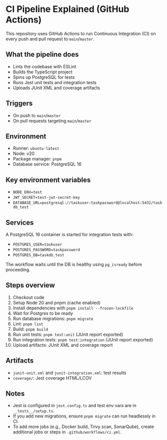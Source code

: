 # CI Pipeline Explained (GitHub Actions)

This repository uses GitHub Actions to run Continuous Integration (CI) on every push and pull request to `main`/`master`.

## What the pipeline does
- Lints the codebase with ESLint
- Builds the TypeScript project
- Spins up PostgreSQL for tests
- Runs Jest unit tests and integration tests
- Uploads JUnit XML and coverage artifacts

## Triggers
- On push to `main`/`master`
- On pull requests targeting `main`/`master`

## Environment
- Runner: `ubuntu-latest`
- Node: v20
- Package manager: `pnpm`
- Database service: PostgreSQL 16

## Key environment variables
- `NODE_ENV=test`
- `JWT_SECRET=test-jwt-secret-key`
- `DATABASE_URL=postgresql://taskuser:taskpassword@localhost:5432/taskdb_test`

## Services
A PostgreSQL 16 container is started for integration tests with:
- `POSTGRES_USER=taskuser`
- `POSTGRES_PASSWORD=taskpassword`
- `POSTGRES_DB=taskdb_test`

The workflow waits until the DB is healthy using `pg_isready` before proceeding.

## Steps overview
1. Checkout code
2. Setup Node 20 and pnpm (cache enabled)
3. Install dependencies with `pnpm install --frozen-lockfile`
4. Wait for Postgres to be ready
5. Run database migrations: `pnpm migrate`
6. Lint: `pnpm lint`
7. Build: `pnpm build`
8. Run unit tests: `pnpm test:unit` (JUnit report exported)
9. Run integration tests: `pnpm test:integration` (JUnit report exported)
10. Upload artifacts: JUnit XML and coverage report

## Artifacts
- `junit-unit.xml` and `junit-integration.xml`: test results
- `coverage/`: Jest coverage HTML/LCOV

## Notes
- Jest is configured in `jest.config.ts` and test env vars are in `__tests__/setup.ts`.
- If you add new migrations, ensure `pnpm migrate` can run headlessly in CI.
- To add more jobs (e.g., Docker build, Trivy scan, SonarQube), create additional jobs or steps in `.github/workflows/ci.yml`.
